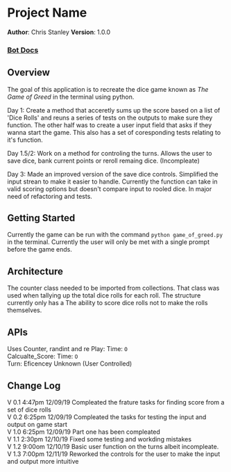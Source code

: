 
# Project Name

**Author**: Chris Stanley
**Version**: 1.0.0

### [Bot Docs](player_bot.py)

## Overview
The goal of this application is to recreate the dice game known as *The Game of Greed* in the terminal using python.

Day 1: Create a method that acceretly sums up the score based on a list of 'Dice Rolls' and reuns a series of tests on the outputs to make sure they function. The other half was to create a user input field that asks if they wanna start the game. This also has a set of coresponding tests relating to it's function.

Day 1.5/2: Work on a method for controling the turns. Allows the user to save dice, bank current points or reroll remaing dice. (Incompleate)

Day 3: Made an improved version of the save dice controls. Simplified the input strean to make it easier to handle. Currently the function can take in valid scoring options but doesn't compare input to rooled dice. In major need of refactoring and tests.

## Getting Started
Currently the game can be run with the command `python game_of_greed.py` in the terminal. Currently the user will only be met with a single prompt before the game ends.

## Architecture
The counter class needed to be imported from collections. That class was used when tallying up the total dice rolls for each roll. The structure currently only has a The ability to score dice rolls not to make the rolls themselves.

## APIs
Uses Counter, randint and re
Play: Time: `O`<br>
Calcualte_Score: Time: `O`<br>
Turn: Eficencey Unknown (User Controlled)

## Change Log
V 0.1 4:47pm 12/09/19 Compleated the frature tasks for finding score from a set of dice rolls<br>
V 0.2 6:25pm 12/09/19 Compleated the tasks for testing the input and output on game start<br>
V 1.0 6:25pm 12/09/19 Part one has been compleated<br>
V 1.1 2:30pm 12/10/19 Fixed some testing and workding mistakes<br>
V 1.2 9:00om 12/10/19 Basic user function on the turns albeit incompleate.<br>
V 1.3 7:00pm 12/11/19 Reworked the controls for the user to make the input and output more intuitive<br>
